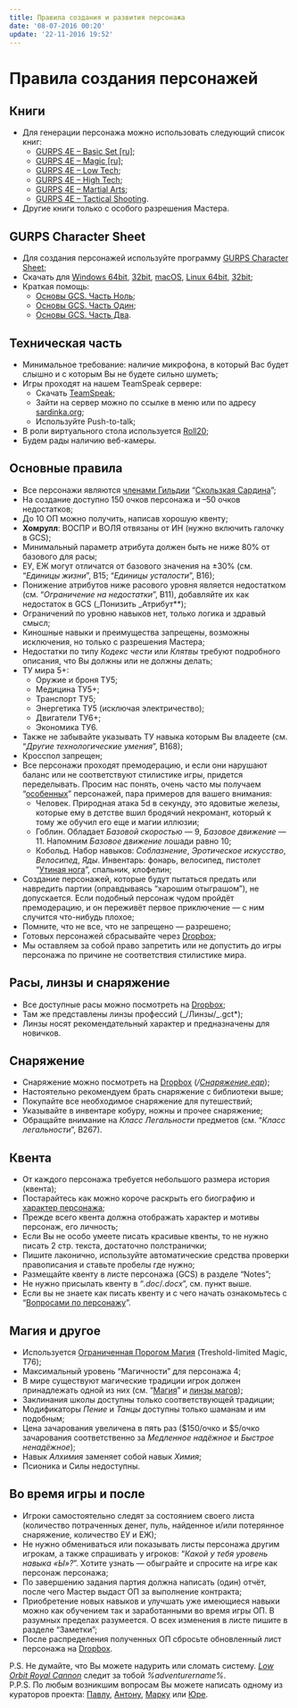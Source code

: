 ```yaml
---
title: Правила создания и развития персонажа
date: '08-07-2016 00:20'
update: '22-11-2016 19:52'
---
```


# Правила создания персонажей

## Книги

* Для генерации персонажа можно использовать следующий список книг:
  * [GURPS 4E – Basic Set \[ru\]](https://drive.google.com/open?id=0B34JLyvIKHCibl90NU1TSUNJREU);
  * [GURPS 4E – Magic \[ru\]](https://drive.google.com/open?id=0B34JLyvIKHCiQW1YMEVxYUcycjQ);
  * [GURPS 4E – Low Tech](https://drive.google.com/open?id=0B34JLyvIKHCid0laQ2xaeVg3XzQ);
  * [GURPS 4E – High Tech](https://drive.google.com/open?id=0B34JLyvIKHCieHlyQko3WGQ4bFU);
  * [GURPS 4E – Martial Arts](https://drive.google.com/open?id=0B34JLyvIKHCieEtSczFpczVlT0k);
  * [GURPS 4E – Tactical Shooting](https://drive.google.com/open?id=0B34JLyvIKHCiOTZhLTJFMXlqWkk).
* Другие книги только с особого разрешения Мастера.  

## GURPS Character Sheet

* Для создания персонажей используйте программу [GURPS Character Sheet](http://gurpscharactersheet.com);
* Скачать для [Windows 64bit](https://github.com/mairc/sardinka.gitbook/tree/fcff165558b85bcf3ef015494c038ef9d56d51f1/files/gcs-windows-64.zip), [32bit](https://github.com/mairc/sardinka.gitbook/tree/fcff165558b85bcf3ef015494c038ef9d56d51f1/files/gcs-windows-32.zip), [macOS](https://github.com/mairc/sardinka.gitbook/tree/fcff165558b85bcf3ef015494c038ef9d56d51f1/files/gcs-mac.zip), [Linux 64bit](https://github.com/mairc/sardinka.gitbook/tree/fcff165558b85bcf3ef015494c038ef9d56d51f1/files/gcs-linux-64.zip), [32bit](https://github.com/mairc/sardinka.gitbook/tree/fcff165558b85bcf3ef015494c038ef9d56d51f1/files/gcs-linux-32.zip); 
* Краткая помощь:
  * [Основы GCS. Часть Ноль](https://github.com/mairc/sardinka.gitbook/tree/fcff165558b85bcf3ef015494c038ef9d56d51f1/gcs/gcs-0/README.md);
  * [Основы GCS. Часть Один](https://github.com/mairc/sardinka.gitbook/tree/fcff165558b85bcf3ef015494c038ef9d56d51f1/gcs/gcs-1/README.md);
  * [Основы GCS. Часть Два](https://github.com/mairc/sardinka.gitbook/tree/fcff165558b85bcf3ef015494c038ef9d56d51f1/gcs/gcs-2/README.md).

## Техническая часть

* Минимальное требование: наличие микрофона, в который Вас будет слышно и с которым Вы не будете сильно шуметь;
* Игры проходят на нашем TeamSpeak сервере:
  * Скачать [TeamSpeak](http://teamspeak.com/downloads);
  * Зайти на сервер можно по ссылке в меню или по адресу [sardinka.org](ts3server://sardinka.org?port=9987);
  * Используйте Push-to-talk;
* В роли виртуального стола используется [Roll20](https://roll20.net/);
* Будем рады наличию веб-камеры.

## Основные правила

* Все персонажи являются [членами Гильдии](https://youtu.be/An_6Rkmz0Tc) “[Скользкая Сардина](https://github.com/mairc/sardinka.gitbook/tree/fcff165558b85bcf3ef015494c038ef9d56d51f1/wiki/guild/README.md)”;
* На создание доступно 150 очков персонажа и –50 очков недостатков;
* До 10 ОП можно получить, написав хорошую квенту;
* **Хомрулл**: ВОСПР и ВОЛЯ отвязаны от ИН \(нужно включить галочку в GCS\);
* Минимальный параметр атрибута должен быть не ниже 80% от базового для расы;
* ЕУ, ЕЖ могут отличатся от базового значения на ±30% \(см. “_Единицы жизни_”, В15; “_Единицы усталости_”, В16\);
* Понижение атрибутов ниже расового уровня является недостатком \(см. “_Ограничение на недостатки_”, В11\), добавляйте их как недостаток в GCS \(_Понизить \_Атрибут\*\*\);
* Ограничений по уровню навыков нет, только логика и здравый смысл;
* Киношные навыки и преимущества запрещены, возможны исключения, но только с разрешения Мастера;
* Недостатки по типу _Кодекc чести_ или _Клятвы_ требуют подробного описания, что Вы должны или не должны делать;
* ТУ мира 5+:
  * Оружие и броня ТУ5;
  * Медицина ТУ5+;
  * Транспорт ТУ5;
  * Энергетика ТУ5 \(исключая электричество\);
  * Двигатели ТУ6+;
  * Экономика ТУ6.
* Также не забывайте указывать ТУ навыка которым Вы владеете \(см. “_Другие технологические умения_”, В168\);
* Кросспол запрещен;
* Все персонажи проходят премодерацию, и если они нарушают баланс или не соответствуют стилистике игры, придется переделывать. Просим нас понять, очень часто мы получаем “[особенных](https://youtu.be/W2HLopUKfUU)” персонажей, пара примеров для вашего внимания: 
  * Человек. Природная атака 5d в секунду, это ядовитые железы, которые ему в детстве вшил бродячий некромант, который к тому же обучил его еще и магии иллюзии;
  * Гоблин. Обладает _Базовой скоростью_ — 9, _Базовое движение_ — 11. Напомним _Базовое движение_ лошади равно 10; 
  * Кобольд. Набор навыков: _Соблазнение_, _Эротическое искусство_, _Велосипед_, _Яды_. Инвентарь: фонарь, велосипед, пистолет “[Утиная нога](https://github.com/mairc/sardinka.gitbook/tree/fcff165558b85bcf3ef015494c038ef9d56d51f1/images/rules-duckfootgun.jpg)”, спальник, клофелин;
* Создание персонажей, которые будут пытаться предать или навредить партии \(оправдываясь “харошим отыграшом”\), не допускается. Если подобный персонаж чудом пройдёт премодерацию, и он переживёт первое приключение — с ним случится что-нибудь плохое;
* Помните, что не все, что не запрещено — разрешено;
* Готовых персонажей сбрасывайте через [Dropbox](https://www.dropbox.com/request/3Bm5DMfKUcgGL8wR8gyV);
* Мы оставляем за собой право запретить или не допустить до игры персонажа по причине не соответствия стилистике мира.

## Расы, линзы и снаряжение

* Все доступные расы можно посмотреть на [Dropbox](https://www.dropbox.com/sh/hp3t087pbp6pzsr/AAC50lJku14QxiQ_fEVOZ7H-a?dl=0);
* Там же представлены линзы профессий \(_/Линзы/\_.gct\*\);
* Линзы носят рекомендательный характер и предназначены для новичков.

## Снаряжение

* Снаряжение можно посмотреть на [Dropbox](https://www.dropbox.com/sh/hp3t087pbp6pzsr/AAC50lJku14QxiQ_fEVOZ7H-a?dl=0) \(_/_[_Снаряжение.eqp_](https://www.dropbox.com/s/dyzd4n26846mj28/Снаряжение.eqp?dl=0)\);
* Настоятельно рекомендуем брать снаряжение с библиотеки выше;
* Покупайте все необходимое снаряжение для путешествий;
* Указывайте в инвентаре кобуру, ножны и прочее снаряжение;
* Обращайте внимание на _Класс Легальности_ предметов \(см. “_Класс легальности_”, В267\).

## Квента

* От каждого персонажа требуется небольшого размера история \(квента\);
* Постарайтесь как можно короче раскрыть его биографию и [характер персонажа](https://www.youtube.com/watch?v=EJWt3iX9m9I);
* Прежде всего квента должна отображать характер и мотивы персонаж, его личность;
* Если Вы не особо умеете писать красивые квенты, то не нужно писать 2 стр. текста, достаточно полстранички;
* Пишите лаконично, используйте автоматические средства проверки правописания и ставьте пробелы где нужно;
* Размещайте квенту в листе персонажа \(GCS\) в разделе “Notes”;
* Не нужно присылать квенту в “_.doc_/_.docx_”, см. пункт выше.
* Если вы не знаете как писать квенту и с чего начать ознакомьтесь с “[Вопросами по персонажу](https://github.com/mairc/sardinka.gitbook/tree/fcff165558b85bcf3ef015494c038ef9d56d51f1/ooc/pc/README.md)”.

## Магия и другое

* Используется [Ограниченная Порогом Магия](https://github.com/mairc/sardinka.gitbook/tree/fcff165558b85bcf3ef015494c038ef9d56d51f1/wiki/thaumatology/README.md) \(Treshold-limited Magic, T76\);
* Максимальный уровень “Магичности” для персонажа 4;
* В мире существуют магические традиции игрок должен принадлежать одной из них \(см. “[Магия](https://github.com/mairc/sardinka.gitbook/tree/fcff165558b85bcf3ef015494c038ef9d56d51f1/wiki/magic/README.md)” и [линзы магов](https://www.dropbox.com/sh/a0rrk4illzv14on/AAD4-QW3Lr4gkWMKR__ttdnSa?dl=0)\);
* Заклинания школы доступны только соответствующей традиции;
* Модификаторы _Пение_ и _Танцы_ доступны только шаманам и им подобным;
* Цена зачарования увеличена в пять раз \($150/очко и $5/очко зачарования соответственно за _Медленное надёжное_ и _Быстрое ненадёжное_\);
* Навык _Алхимия_ заменяет собой навык _Химия_;
* Псионика и Силы недоступны.

## Во время игры и после

* Игроки самостоятельно следят за состоянием своего листа \(количество потраченных денег, пуль, найденное и/или потерянное снаряжение, количество ЕУ и ЕЖ\);
* Не нужно обмениваться или показывать листы персонажа другим игрокам, а также спрашивать у игроков: “_Какой у тебя уровень навыка «Ы»?_”. Хотите узнать — обыграйте и спросите на игре как персонаж персонажа;
* По завершению задания партия должна написать \(один\) отчёт, после чего Мастер выдаст ОП за выполнение контракта;
* Приобретение новых навыков и улучшать уже имеющиеся навыки можно как обучением так и заработанными во время игры ОП. В разумных пределах разумеется. О всех изменения в листе пишите в разделе “Заметки”;
* После распределения полученных ОП сбросьте обновленный лист персонажа на [Dropbox](https://www.dropbox.com/request/3Bm5DMfKUcgGL8wR8gyV).

P.S. Не думайте, что Вы можете надурить или сломать систему. [_Low Orbit Royal Cannon_](https://www.youtube.com/watch?v=ZJSQxbedplM) следит за тобой _%adventurername%_.  
P.P.S. По любым возникшим вопросам Вы можете написать одному из кураторов проекта: [Павлу](https://vk.com/pavel_grom), [Антону](https://vk.com/shumerlav), [Марку](https://vk.com/mairc) или [Юре](https://vk.com/snegory).

